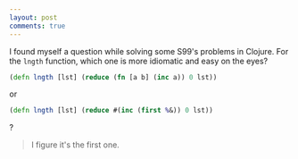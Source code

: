 ```yaml
---
layout: post
comments: true
---
```


I found myself a question while solving some S99's problems in Clojure. For the `lngth` function, which one is more idiomatic and easy on the eyes?

```clojure
(defn lngth [lst] (reduce (fn [a b] (inc a)) 0 lst))
```

or

```clojure
(defn lngth [lst] (reduce #(inc (first %&)) 0 lst))
```

?

> I figure it's the first one.
